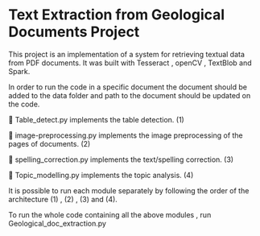 # Text Extraction from Geological Documents Project
 
 This project is an implementation of a system for retrieving textual data from PDF documents. It was built with Tesseract , openCV , TextBlob and Spark.
 
 In order to run the code in a specific document the document should be added to the data folder and path to the document should be updated on the code.

:small_blue_diamond: Table_detect.py implements the table detection. (1) 

:small_blue_diamond: image-preprocessing.py implements the image preprocessing of the pages of documents. (2)

:small_blue_diamond: spelling_correction.py implements the text/spelling correction. (3)

:small_blue_diamond: Topic_modelling.py implements the topic analysis. (4)

It is possible to run each module separately by following the order of the architecture (1) , (2) , (3) and (4).

To run the whole code containing all the above modules , run Geological_doc_extraction.py








 
